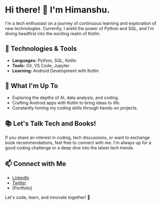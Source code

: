 # Hi there! 👋 I'm Himanshu.

I'm a tech enthusiast on a journey of continuous learning and exploration of new technologies. Currently, I wield the power of Python and SQL, and I'm diving headfirst into the exciting realm of Kotlin.

## 🔧 Technologies & Tools

- **Languages:** Python, SQL, Kotlin
- **Tools:** Git, VS Code, Jupyter
- **Learning:** Android Development with Kotlin

## 🚀 What I'm Up To

- Exploring the depths of AI, data analysis, and coding.
- Crafting Android apps with Kotlin to bring ideas to life.
- Constantly honing my coding skills through hands-on projects.

## 📚 Let's Talk Tech and Books!

If you share an interest in coding, tech discussions, or want to exchange book recommendations, feel free to connect with me. I'm always up for a good coding challenge or a deep dive into the latest tech trends.

## 📫 Connect with Me

- [LinkedIn](https://www.linkedin.com/in/himanshu-rawat-184791220)
- [Twitter](@Himanshurv3301)
- [Portfolio]

Let's code, learn, and innovate together! 🚀
